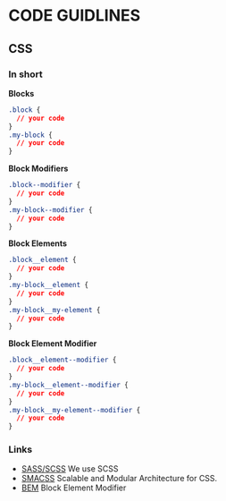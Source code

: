 # CODE GUIDLINES

## CSS

### In short

**Blocks**
```css
.block {
  // your code
}
.my-block {
  // your code
}
```    
**Block Modifiers**
```css
.block--modifier {
  // your code
}
.my-block--modifier {
  // your code
}
```

**Block Elements**
```css
.block__element {
  // your code
}
.my-block__element {
  // your code
}
.my-block__my-element {
  // your code
}
```
**Block Element Modifier**
```css
.block__element--modifier {
  // your code
}
.my-block__element--modifier {
  // your code
}
.my-block__my-element--modifier {
  // your code
}
```

### Links
- [SASS/SCSS](http://sass-lang.com/guide) We use SCSS
- [SMACSS](https://smacss.com/) Scalable and Modular Architecture for CSS.
- [BEM](http://getbem.com/) Block Element Modifier
